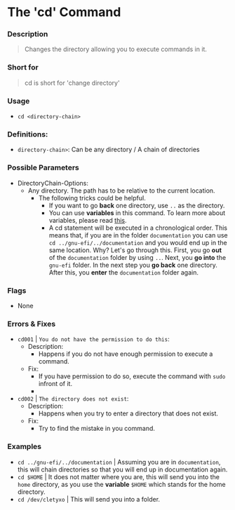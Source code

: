 # The 'cd' Command

### Description

> Changes the directory allowing you to execute commands in it.

### Short for

> cd is short for 'change directory'

### Usage

- `cd <directory-chain>`


### Definitions:

- `directory-chain>`: Can be any directory / A chain of directories


### Possible Parameters

- DirectoryChain-Options:
  - Any directory. The path has to be relative to the current location. 
    - The following tricks could be helpful.
      - If you want to go **back** one directory, use  `..` as the directory.
      - You can use **variables** in this command. To learn more about variables, please read  [this](../environment/VARIABLES.md).
      - A cd statement will be executed in a chronological order. This means that, if you are in the folder `documentation` you can use `cd ../gnu-efi/../documentation` and you would end up in the same location. Why? Let's go through this. First, you go **out** of the `documentation` folder by using `..`. Next, you **go into** the `gnu-efi` folder. In the next step you **go back** one directory. After this, you **enter** the `documentation` folder again.


### Flags

- None

### Errors & Fixes

- `cd001` | `You do not have the permission to do this`:
  - Description:
    - Happens if you do not have enough permission to execute a command. 
  - Fix:
    - If you have permission to do so, execute the command with `sudo` infront of it.
    - 
- `cd002` | `The directory does not exist`:
  - Description:
    - Happens when you try to enter a directory that does not exist.
  - Fix:
    - Try to find the mistake in you command.

### Examples

- `cd ../gnu-efi/../documentation` | Assuming you are in `documentation`, this will chain directories so that you will end up in documentation again.
- `cd $HOME` | It does not matter where you are, this will send you into the `home` directory, as you use the **variable** `$HOME` which stands for the home directory.
- `cd /dev/cletyxo` | This will send you into a folder.
